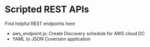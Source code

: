 # Scripted REST APIs
Find helpful REST endpoints here
- aws_endpoint.js: Create Discovery schedule for AWS cloud DC
- YAML to JSON Coversion application
